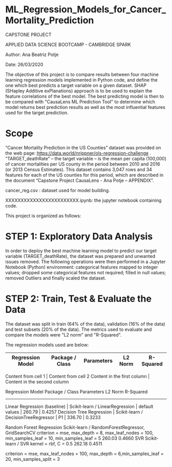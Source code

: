 # ML_Regression_Models_for_Cancer_Mortality_Prediction
CAPSTONE PROJECT

APPLIED DATA SCIENCE BOOTCAMP - CAMBRIDGE SPARK

Author: Ana Beatriz Potje

Date: 26/03/2020

The objective of this project is to compare results between four machine learning regression models
implemented in Python code, and define the one which best predicts a target variable on a given dataset. 
SHAP (SHapley Additive exPlanations) approach is to be used to explain the feature correlations of the best model.
The best predicting model is then to be compared with "CausaLens ML Prediction Tool" to determine which model returns best
prediction results as well as the most influential features used for the target prediction.

# Scope
“Cancer Mortality Prediction in the US Counties” dataset was provided on the web page:
https://data.world/nrippner/ols-regression-challenge . “TARGET_deathRate” – the target variable – is the mean
per capita (100,000) of cancer mortalities per US county in the period between 2010 and 2016 (or 2013 Census
Estimates). This dataset contains 3,047 rows and 34 features for each of the US counties for this period, which
are described in the document “Capstone Project CausaLens - Ana Potje – APPENDIX”.

cancer_reg.csv : dataset used for model building.

XXXXXXXXXXXXXXXXXXXXXXXX.ipynb: the jupyter notebook containing code.

This project is organized as follows:

# STEP 1: Exploratory Data Analysis
In order to deploy the best machine learning model to predict our target variable (TARGET_deathRate), the dataset was prepared and unwanted issues removed. The following operations were then performed in a Jupyter Notebook (Python) environment: categorical features mapped to integer values; dropped some categorical features not required; filled in null values; removed Outliers and finally scaled the dataset.

# STEP 2: Train, Test & Evaluate the Data
The dataset was split in train (64% of the data), validation (16% of the data) and test subsets (20% of the data). 
The metrics used to evaluate and compare the models were "L2 norm" and "R-Squared".

The regression models used are below:

Regression Model | Package / Class | Parameters | L2 Norm | R-Squared
---------------- | ----------------|------------|---------|----------



Content from cell 1 | Content from cell 2
Content in the first column | Content in the second column

Regression Model	        Package / Class	                        Parameters	   L2 Norm	R-Squared
-------------------------------------------------------------------------------------------------------- ---------
Linear Regression (baseline) | Scikit-learn / LinearRegression | default values | 260.79 | 0.4257
Decision Tree Regression | Scikit-learn / DecisionTreeRegressor | P1 | 336.70 | 0.3233



Random Forest Regression 
 	Scikit-learn / RandomForestRegressor, GridSearchCV
	criterion = mse, max_depth = 8, max_leaf_nodes = 100, min_samples_leaf = 10, min_samples_leaf = 5	260.03	0.4660
SVR	Scikit-learn / 
SVR	kernel = rbf, 
C = 0.5	262.18	0.4511


criterion = mse, max_leaf_nodes = 100, max_depth = 6,min_samples_leaf = 20, min_samples_split = 3


